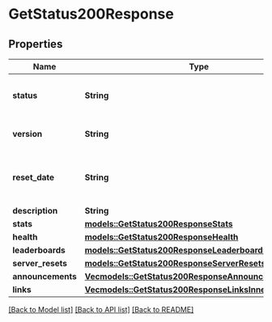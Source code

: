 # GetStatus200Response

## Properties

Name | Type | Description | Notes
------------ | ------------- | ------------- | -------------
**status** | **String** | The current status of the game server. | 
**version** | **String** | The current version of the API. | 
**reset_date** | **String** | The date when the game server was last reset. | 
**description** | **String** |  | 
**stats** | [**models::GetStatus200ResponseStats**](get_status_200_response_stats.md) |  | 
**health** | [**models::GetStatus200ResponseHealth**](get_status_200_response_health.md) |  | 
**leaderboards** | [**models::GetStatus200ResponseLeaderboards**](get_status_200_response_leaderboards.md) |  | 
**server_resets** | [**models::GetStatus200ResponseServerResets**](get_status_200_response_serverResets.md) |  | 
**announcements** | [**Vec<models::GetStatus200ResponseAnnouncementsInner>**](get_status_200_response_announcements_inner.md) |  | 
**links** | [**Vec<models::GetStatus200ResponseLinksInner>**](get_status_200_response_links_inner.md) |  | 

[[Back to Model list]](../README.md#documentation-for-models) [[Back to API list]](../README.md#documentation-for-api-endpoints) [[Back to README]](../README.md)


